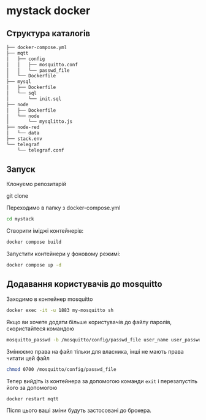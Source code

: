 # mystack docker


## Структура каталогів

```bash
├── docker-compose.yml
├── mqtt
│   ├── config
│   │   ├── mosquitto.conf
│   │   └── passwd_file
│   └── Dockerfile
├── mysql
│   ├── Dockerfile
│   └── sql
│       └── init.sql
├── node
│   ├── Dockerfile
│   └── node
│       └── mysqlitto.js
├── node-red
│   └── data
├── stack.env
└── telegraf
    └── telegraf.conf
```

## Запуск

Клонуємо репозитарій

git clone 

Переходимо в папку з docker-compose.yml
```bash
cd mystack
```
Створити іміджі контейнерів:

```bash
docker compose build
```
Запустити контейнери у фоновому режимі:

```bash
docker compose up -d
```


##  Додавання користувачів до mosquitto

Заходимо в контейнер mosquitto
```bash
docker exec -it -u 1883 my-mosquitto sh
```

Якщо ви хочете додати більше користувачів до файлу паролів, скористайтеся командою 

```bash
mosquitto_passwd -b /mosquitto/config/passwd_file user_name user_password
```

Змінюємо права на файл тільки для власника, інші не мають права читати цей файл
```bash
chmod 0700 /mosquitto/config/passwd_file
```

Тепер вийдіть із контейнера за допомогою команди `exit` і перезапустіть його за допомогою 

```bash
docker restart mqtt
```

Після цього ваші зміни будуть застосовані до брокера.